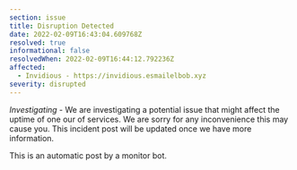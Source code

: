```yaml
---
section: issue
title: Disruption Detected
date: 2022-02-09T16:43:04.609768Z
resolved: true
informational: false
resolvedWhen: 2022-02-09T16:44:12.792236Z
affected:
  - Invidious - https://invidious.esmailelbob.xyz
severity: disrupted
---
```

*Investigating* - We are investigating a potential issue that might affect the uptime of one our of services. We are sorry for any inconvenience this may cause you. This incident post will be updated once we have more information.

This is an automatic post by a monitor bot.
        